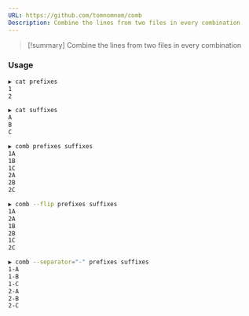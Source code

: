 ```yaml
---
URL: https://github.com/tomnomnom/comb
Description: Combine the lines from two files in every combination
---
```

>[!summary]
>Combine the lines from two files in every combination

### Usage

```bash
▶ cat prefixes
1
2

▶ cat suffixes
A
B
C

▶ comb prefixes suffixes
1A
1B
1C
2A
2B
2C

▶ comb --flip prefixes suffixes
1A
2A
1B
2B
1C
2C

▶ comb --separator="-" prefixes suffixes
1-A
1-B
1-C
2-A
2-B
2-C
```